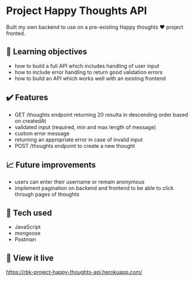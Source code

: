 # Project Happy Thoughts API 

Built my own backend to use on a pre-existing Happy thoughts :heart: project fronted. 

## :brain: Learning objectives
- how to build a full API which includes handling of user input
- how to include error handling to return good validation errors
- how to build an API which works well with an existing frontend

## :heavy_check_mark: Features
- GET /thoughts endpoint returning 20 resulta in descending order based on createdAt
- validated input (required, min and max length of message)
- custom error message
- returning an appropriate error in case of invalid input
- POST /thoughts endpoint to create a new thought

## :chart_with_upwards_trend: Future improvements
- users can enter their username or remain anonymous
- implement pagination on backend and frontend to be able to click through pages of thoughts

## :robot: Tech used 
- JavaScript
- mongoose
- Postman

## :eyes: View it live
https://rbk-project-happy-thoughts-api.herokuapp.com/ 

